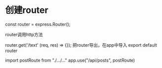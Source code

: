# 创建router

const router = express.Router();

router调用http方法

router.get('/text' (req, res) => {});
把router导出，在app中导入
export default router


import postRoute from "./.../..."
app.use("/api/posts", postRoute)
